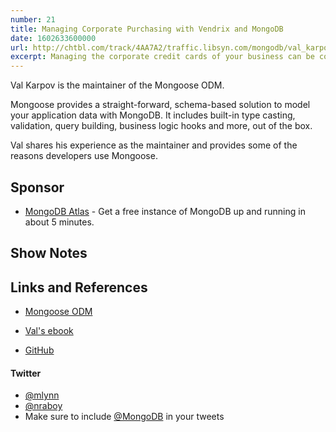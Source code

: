 ```yaml
---
number: 21
title: Managing Corporate Purchasing with Vendrix and MongoDB
date: 1602633600000
url: http://chtbl.com/track/4AA7A2/traffic.libsyn.com/mongodb/val_karpov_mongoose.mp3
excerpt: Managing the corporate credit cards of your business can be complicated, but it doesn't have to be. Learn how Vendrix leverages MongoDB as the safe and secure data layer for their credit card management system.
---
```


Val Karpov is the maintainer of the Mongoose ODM.

Mongoose provides a straight-forward, schema-based solution to model your application data with MongoDB. It includes built-in type casting, validation, query building, business logic hooks and more, out of the box.

Val shares his experience as the maintainer and provides some of the reasons developers use Mongoose. 

## Sponsor

* [MongoDB Atlas](https://cloud.mongodb.com) - Get a free instance of MongoDB up and running in about 5 minutes.

## Show Notes

## Links and References
* [Mongoose ODM](https://mongoosejs.com/)

* [Val's ebook](https://masteringjs.io)

* [GitHub](https://github.com/valkarpov15)

#### Twitter
 * [@mlynn](https://twitter.com/mlynn)
 * [@nraboy](https://twitter.com/nraboy)
 * Make sure to include [@MongoDB](https://twitter.com/MongoDB) in your tweets